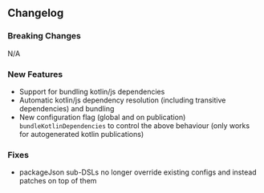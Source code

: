 ## Changelog

### Breaking Changes
N/A

### New Features
* Support for bundling kotlin/js dependencies
* Automatic kotlin/js dependency resolution (including transitive dependencies) and bundling
* New configuration flag (global and on publication) `bundleKotlinDependencies`
 to control the above behaviour (only works for autogenerated kotlin publications)

### Fixes
* packageJson sub-DSLs no longer override existing configs and instead patches on top of them
